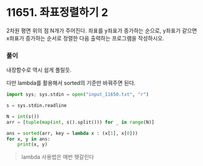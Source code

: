 # 11651. 좌표정렬하기 2

2차원 평면 위의 점 N개가 주어진다. 좌표를 y좌표가 증가하는 순으로, y좌표가 같으면 x좌표가 증가하는 순서로 정렬한 다음 출력하는 프로그램을 작성하시오.



### 풀이

내장함수로 역시 쉽게 풀릴듯.

다만 lambda를 활용해서 sorted의 기준만 바꿔주면 된다.

```python
import sys; sys.stdin = open("input_11650.txt", "r")

s = sys.stdin.readline

N = int(s())
arr = [tuple(map(int, s().split())) for _ in range(N)]

ans = sorted(arr, key = lambda x : (x[1], x[0]))
for x, y in ans:
    print(x, y)
```

> lambda 사용법은 매번 헷갈린다